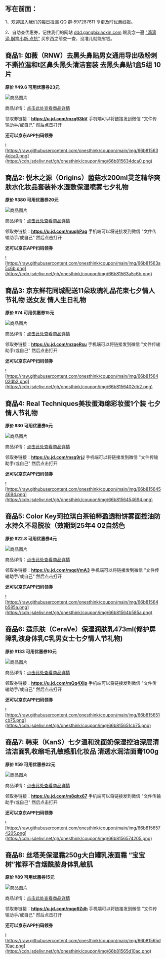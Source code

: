## 写在前面：

1、欢迎加入我们的每日捡漏 QQ 群:897287611 享更及时优惠线报。

2、自助查优惠券，记住我们的网站 [ddd.gangbixiaoxin.com](https://ddd.gangbixiaoxin.com) 跟我念一遍 ["滴滴滴.钢笔小新.点抗"](https://ddd.gangbixiaoxin.com) 买东西之前查一查，没准儿就能省钱。

## 商品1: 如薇（RNW）去黑头鼻贴男女通用导出吸粉刺不撕拉温和t区鼻头黑头清洁套装 去黑头鼻贴1盒5组 10片

**原价 ¥49.6 可用优惠券23元**

![商品图片](http://img14.360buyimg.com/n1/jfs/t1/237773/37/20701/65562/6696197fF7adf9f62/aa504e13ae934613.jpg)

商品详情：[点击此处查看商品详情](https://union-click.jd.com/jdc?e=1003156031&amp;p=JF8BAdUJK1olXwIDU1tbDkIRBV8IGlsVXQYHVl9VCE8QAl9MRANLAjZbERscSkAJHTRQRA1CCVkdDwtCWhVLHTdNTwcKBENeCVAfUg8bUDNKeRlnOnUFIQEfDENtWh1zRQ5BLmB3OlxeDhVLRGZNfFtvG1V-VDcuClxXDxtxazliPmVFIzchbTJ0YCx_GStNOWUDEio_VTh1SilObz5mJGFYNBcqQEpyYW58WyxNAHZgHQwbfBNjZA97cAxhJG5nIC0-VjxIewlzfCcTOE5hIjkCViNFZRB6eDh9W2ZaNyc9fDhUdDBociJxLRIBIyg_aC5jSgcAbCJyK39hLFYpcRF0Yw1rRyx8C2N2HV4BfBRvW19yfV1sBUZZCD44egsWVDdeXAF8PV5iWFJtCXsUAm8PEl0SWw8HZG5dCHtWbW8JH1oUXwcHZF9tCE0UAW0NGlsVXQQKUG5dAEwn1MKwztGkiI67gMDV3_Kw1ua0z8WdbTYyV25dCUoVA2sPGlkVbTYCV25eOBV5AjwOGVpGCgdsCRUDTk1BC2lmGVsRWg8DV19tCkoWAW04K2tGAURgFiw6e0xiXC0MEyFML31cAQoubj55AWwORQdSVENlVCQbWzcXahwKK1sl)

领取券链接：**https://u.jd.com/mzq93bV** 手机端可以将链接发到微信 "文件传输助手/或自己" 然后点击打开

**还可以京东APP扫码领券**

![https://raw.githubusercontent.com/onesthink/coupon/main/img/66b815634dca0.png](https://cdn.jsdelivr.net/gh/onesthink/coupon/img/66b815634dca0.png)

## 商品2: 悦木之源（Origins）菌菇水200ml灵芝精华爽肤水化妆品套装补水湿敷保湿喷雾七夕礼物

**原价 ¥380 可用优惠券20元**

![商品图片](http://img14.360buyimg.com/n1/jfs/t1/57698/37/25674/162105/66b6445dFe7c9ec42/b313a6694f558895.jpg)

商品详情：[点击此处查看商品详情](https://union-click.jd.com/jdc?e=1003156031&amp;p=JF8BAacJK1olXwICV15VCE0fCl8IGloUXQ8BUlZVCkknRzBQRQQlBENHFRxWFlVMWzBeTA9KQl1XSwwDVFVPRjtUBAJQAVsMFgQZBDhoQARXaztdC35yFyMrTEhpVz9hXQ1uG2gAISkNdywQZD9wQTh2O01cMxpKSEdjeh9tbCh2AXIABg4kayBSexpsSDlMKQR2Nlc7ahJ3RxtDYz53FEBJIwZVfi9kRW1oQ1NsP1xpFCpfXTlsYAxWbzJlP3JbNxkrfDxKVhZJWj1dJWNiJyoUcDJjZhtRfBpiNGZiIwciX3tqAjxKSA1JAWVLBDhZeE1jBAt_aQFlUQoyVW5eCUsQCmkPHVIQbTYCVG4fZh9KUTFLQw1NAkQyVW5dDkgVAWoJG1sWVAcHZF5VD3vArtfdkerA1b_WytaKsezCitPchdMlbTYBZF5cCUkXB2gJGVslbQYBZF1tViUWUGgNElsVWWhfHwAbDhJFXAEKG1wRWgUHXW5fCUoVAV84KyhqHm1dJD4VXjNnQBJ-X1hrCVZrEggmTiUVdhhYZDwSOlZ6Dj0-bgBJZCs4G2s)

领取券链接：**https://u.jd.com/muqhPag** 手机端可以将链接发到微信 "文件传输助手/或自己" 然后点击打开

**还可以京东APP扫码领券**

![https://raw.githubusercontent.com/onesthink/coupon/main/img/66b81563a5c6b.png](https://cdn.jsdelivr.net/gh/onesthink/coupon/img/66b81563a5c6b.png)

## 商品3: 京东鲜花同城配送11朵玫瑰礼品花束七夕情人节礼物 送女友 情人生日礼物

**原价 ¥74 可用优惠券15元**

![商品图片](http://img14.360buyimg.com/n1/jfs/t1/230663/37/24531/166344/66a35752Fb734b98f/36e9ac0ea6163040.jpg)

商品详情：[点击此处查看商品详情](https://union-click.jd.com/jdc?e=1003156031&amp;p=JF8BAbUJK1olXwMHV1dUDU0SBF8IGloVXQUGUVdeDk8nRzBQRQQlBENHFRxWFlVMWzBeTA9KQl1XSwwDVFVPRjtUBAJQAVsMFgQZBB1xZidvGzNwG1VQMRcgASJVcSZ0ZhltNGgAHBoUbiJvSjIJez9pHW9jKRhKSEdjeh9tbDh2H3F7NA0qUTBUexpseDlPDwR1Jlc9ahIWRxhTYwh3XHJJNBZVcS9ja21_aVJ1P19pFD00UixsYAxWbzJ9Pn9xLwApfDxKVhZJWjtOHHRgDj5dcDJjZhtRcBhjNG5kLS0IX3sSRghgfltdDmNqFB4GSgNcY24KHEVTUQoyVW5eCUsQCmkPHVIQbTYCVG4fZpy-tLihpIOW8N-51InWqZ-Chrmino-r_TYDZF5bC0kVBm4IGFIRXQAyVFZaOJy6u7qCqo6d5NKc3Inkr56ev7uWk2slbQUyVF9cCksTBG4KG2slXQUyV24DZkpEBW0IHlwdM1tJChhbTR1UbW0IH1gRVAYFZFxcCUkVM184TT1wFWECPDsbWxlyShIBchlnFHp_FiY0ZklfRyZuciNcAAdiMCIdYSpqRV8IKw)

领取券链接：**https://u.jd.com/mzqeRsu** 手机端可以将链接发到微信 "文件传输助手/或自己" 然后点击打开

**还可以京东APP扫码领券**

![https://raw.githubusercontent.com/onesthink/coupon/main/img/66b8156402db2.png](https://cdn.jsdelivr.net/gh/onesthink/coupon/img/66b8156402db2.png)

## 商品4: Real Techniques美妆蛋海绵彩妆蛋1个装 七夕情人节礼物

**原价 ¥30 可用优惠券5元**

![商品图片](http://img14.360buyimg.com/n1/jfs/t1/236798/6/22637/72350/669a030aFdda5b25b/54c960f31d1d0088.jpg)

商品详情：[点击此处查看商品详情](https://union-click.jd.com/jdc?e=1003156031&amp;p=JF8BAacJK1olXwQBVV5cD00WBF8IGloUXgUAV1dfDEgnRzBQRQQlBENHFRxWFlVMWzBeTA9KQl1XSwwDVFVPRjtUBAJQAVsMFgQZBE12AzsLeS1sW39KVF9dUktQawpbTjBMAmgAEw04aRVzBDd8cF5XFX1mEhpKSEdjeh9tbChAH3JdLA0qQThVexpvaDlMJQR2Nlc5ahJ3RxhDYwh3FAdJICxVei9kAm1rU1NiP19LFSpfWixsYAxWbzJ9OHJLPxopbDxKVhZJWDlsCG1mMARYcDJjZhtRcBthNGZSIBcqX3t-QQ9Se1N0DmULNgIUCiNcAGcNTgx1UQoyVW5eCUsQCmkPHVIQbTYCVG4LZksWAm4KH1sdWgYyVW5dDkgVAWoJG1sTXgQFZF5VD3vArtfdkerA1b_WytaKsezCitPchdMlbTYBZF5cCUkXB2gJGVslbQYBZF1tViUWUGcIGV9AWmhfHwAbDhFUWgEKG1MXXAMGUm5fCUoVAV84K110XVIBNigkDjJfA24IQVtSNWNRATUEVyUVRDxtegVxWl52P1sfQDBzRSs4G2s)

领取券链接：**https://u.jd.com/msq9rjJ** 手机端可以将链接发到微信 "文件传输助手/或自己" 然后点击打开

**还可以京东APP扫码领券**

![https://raw.githubusercontent.com/onesthink/coupon/main/img/66b8156454694.png](https://cdn.jsdelivr.net/gh/onesthink/coupon/img/66b8156454694.png)

## 商品5: Color Key珂拉琪白茶铂粹盈透粉饼雾面控油防水持久不易脱妆（效期到25年4 02自然色

**原价 ¥22.8 可用优惠券4元**

![商品图片](http://img14.360buyimg.com/n1/jfs/t1/78768/8/27756/68517/66b2042fFb88110ef/5718ad6dc648f3e6.jpg)

商品详情：[点击此处查看商品详情](https://union-click.jd.com/jdc?e=1003156031&amp;p=JF8BAdsJK1olXwICVFhVD0ISAF8IGlsVXQ4AXFdVDE0XAl9MRANLAjZbERscSkAJHTRQRA1CCVkdDwtCWhVLHTdNTwcKBENeCVAfUg8bBQ4IT1h3K38ELRZdCR1nWxZgfgIRNFpcOlwaWy52XQsPQy9TXVZaKQEETFxXDxtxazliPmVdIAEHWzJ0cC58YitNOWVEEio_Uil1Sm5OeC5mJGFYIBcqakpEYW5gWztdB2FgHQwbfxN_YQxsZAxhJG5gIC0qSz1uewpzfCcTOE5hIjkCViNFZRNseDhcA3IANy0qazcSdwZscixMOlh0LSUkfBJCQRtAeCl1OXFHIDclbSt1YCh8cg1wKmVpFykCXitsY3sKbk8XKDYLPwc4cDNzdQ9OT1NVAhxHUSUUCTd3D2M4GmsWXAYFXVhaDkISM18IG2tUMwYDVFxYDU0WM244G10WXwQHVV5eCk4QAV8IE1wliqu6gdTs3cOu1_GAzOKyiI--gMDVOHsnAF8IGloXXQIFVVxdOHsXAF8LKwV7XFUFUQpcDEx5XiRWXV1UB15sVl5aCEMWC2Y4GVoUXwQyZG5baUtDAA1-Yl1sFQYDAi4FcSNyWmthRwV7X0FRMT8DbExPdykISwNoAl9GZF5t)

领取券链接：**https://u.jd.com/mqqVmA3** 手机端可以将链接发到微信 "文件传输助手/或自己" 然后点击打开

**还可以京东APP扫码领券**

![https://raw.githubusercontent.com/onesthink/coupon/main/img/66b81564b585a.png](https://cdn.jsdelivr.net/gh/onesthink/coupon/img/66b81564b585a.png)

## 商品6: 适乐肤（CeraVe）保湿润肤乳473ml(修护屏障乳液身体乳C乳男女士七夕情人节礼物)

**原价 ¥133 可用优惠券10元**

![商品图片](http://img14.360buyimg.com/n1/jfs/t1/74329/18/27186/239896/66b5f305F76cbbad2/790f1fcaec5652eb.jpg)

商品详情：[点击此处查看商品详情](https://union-click.jd.com/jdc?e=1003156031&amp;p=JF8BAawJK1olXwIDXFdeAUIUAF8IGloUXAECUFxZDEInRzBQRQQlBENHFRxWFlVMWzBeTA9KQl1XSwwDVFVPRjtUBAJQAVsMFgQZBABBVBRSfFlPPwQCAxZbARFpWit4HwBeGmgACwIZXjloRSZraSt-PlBeXDxKSEdjeh9tbChyA3J7MD4pazhLexpsfTlMDwRhJlcOahJvRw9DYC13FGZJNBZUbC9kf21oaVJwP18CFD4CYz1sYAxWbzJxPXFxLxspfDxKVhZJWD1dBHF2Mz5YcDJjZhtReBxjNHJmIBcqX3tuaihVTCJcA2ZnLik7Dk5oXjNpfj9lUQoyVW5eCUsQCmkPHVIQbTYCVG4OZhlDQD9PTzVOCA4KXFdUAXsWM28OGFkXWAcCV1tVDU0nA2cPK4y45dOI5YvVsZ-Ji7ixvI6c4dKc3G5tOEgnA24JGVsRWgcAVG5tCEgnAF9WdVpGWwUCUFlcZhZcXSkOWwRBMwQBVVpeD00SM20JGlkXbTYyHwgKcxFwATVqGVtCFQALDiAETDsTWCRPdVlKAUJUJiEbQShlcwRrTQcdPzYCZA)

领取券链接：**https://u.jd.com/mQq4XIp** 手机端可以将链接发到微信 "文件传输助手/或自己" 然后点击打开

**还可以京东APP扫码领券**

![https://raw.githubusercontent.com/onesthink/coupon/main/img/66b815651cb75.png](https://cdn.jsdelivr.net/gh/onesthink/coupon/img/66b815651cb75.png)

## 商品7: 韩束（KanS）七夕温和洗面奶保湿控油深层清洁洁面乳收缩毛孔敏感肌化妆品 清透水润洁面膏100g

**原价 ¥59 可用优惠券22元**

![商品图片](http://img14.360buyimg.com/n1/jfs/t1/75388/25/26506/52510/66b44026F56f9e814/4e6426c47367031b.png)

商品详情：[点击此处查看商品详情](https://union-click.jd.com/jdc?e=1003156031&amp;p=JF8BAdkJK1olXwICV1dYC0MeBV8IGlsUVQ8CVFteD00WB19MRANLAjZbERscSkAJHTRQRA1CCVkdDwtCWhVLHTdNTwcKBENeCVAfUg8bQw9RYj5pNFpcAAUEABQfdwhQElhpBgJfOlkdTkJ3Yy5Bb1pFO0cEKAAfCFxXDxtxazliLk9eICcpYTxOfC58cj9NOWUDEioVUil1Sm5ObT5lPmFbVRc-akthYW5aWy9nB2ZgHT4bfBNzZht7YAxhJG5gIC0qTzxuazxzfCcTOE5hIjkCViNFZRNubCh2HGYAKDgqezxTY218ci8UPkViVjY6fxJjBQ8KTTthFFQFNAY5bD91YCh8cg1wKmVpESgkcCtsY3sKbk8XKDZ6EC4DdghWGQ8BZTsdInxpEFs5aTRRD2M4GmsWXAYFXVhaDkISM18IG2tUMwYLXVZUAXsWM28OGFkXWAcCV1lbCkknA2cPK4y45dOI5YvVsZ-Ji7ixvI6c4dKc3G5tOEgnA24JGVsRWgcAVG5tCEgnAF9WdVpGWwQDBwldZhZcXSkOWVlHMwQCUFhfDk4XM20JGlkXbTYyFD4EcS5rajNWTwBMVVkKIDkFAUhrWGtVdVxVGw9iNB8UfEpHZS4OZwVXXTYCZA)

领取券链接：**https://u.jd.com/m8qhx67** 手机端可以将链接发到微信 "文件传输助手/或自己" 然后点击打开

**还可以京东APP扫码领券**

![https://raw.githubusercontent.com/onesthink/coupon/main/img/66b8156574205.png](https://cdn.jsdelivr.net/gh/onesthink/coupon/img/66b8156574205.png)

## 商品8: 丝塔芙保湿霜250g大白罐乳液面霜 “宝宝树”推荐不含烟酰胺身体乳敏肌

**原价 ¥89 可用优惠券15元**

![商品图片](http://img14.360buyimg.com/n1/jfs/t1/85233/6/44021/78688/669775ecF0917e755/792c72561e96b13f.jpg)

商品详情：[点击此处查看商品详情](https://union-click.jd.com/jdc?e=1003156031&amp;p=JF8BAbkJK1olXwICV1tcDkMTAF8IGloUWwYAV11fCE0nRzBQRQQlBENHFRxWFlVMWzBeTA9KQl1XSwwDVFVPRjtUBAJQAVsMFgQZBA5qeRx8chl2L1R5LgVYTjROXG1yUC1dJWgADQVfdQ9_QgtTa1MTHAAFKyJKSEdjeh9tbChuGnJdLD0qQShWexpsfzlPNQRiHFc_ahF3RxhtYzx3FGJJNBZUbS9kRW18U1JxP19xCyo0bzhsYAxWbyJtDXFhNxsqUjxKVhZWQSxnHH12VT5fcDJjZhtRbB5iJGJSIAcIX3tSAGdTe1hCAmR2V0BfCjdrWQ9QZxl1UQoyVW5eCUsQCmkPHVIQbTYCVG4fZp6cjbuOt46c8dKS8YfmoJysp7itlIKQytK80l5tCXsXBWwKGV4UXQUKXVdeOEsfBF_ftuPA17fX3OeJlsPAusjdkufBw44yZG5eOEsWAm0IH1wUXwYyZF5eOEgnXQEJSF0WWQUAXDAAQxVRBStQQTUXXgcDUF5bDHsVAm4KGWslbUN_Li0pYQl0cT1zYQAQG3lbC1wnQz1fewEKQgAXIEJqFToGeEMRQmkPZCclXTY)

领取券链接：**https://u.jd.com/mqq9Zdh** 手机端可以将链接发到微信 "文件传输助手/或自己" 然后点击打开

**还可以京东APP扫码领券**

![https://raw.githubusercontent.com/onesthink/coupon/main/img/66b81565d10ac.png](https://cdn.jsdelivr.net/gh/onesthink/coupon/img/66b81565d10ac.png)

